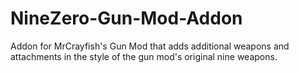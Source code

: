 # NineZero-Gun-Mod-Addon
Addon for MrCrayfish's Gun Mod that adds additional weapons and attachments in the style of the gun mod's original nine weapons.
